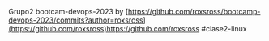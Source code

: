 Grupo2
bootcam-devops-2023 by [https://github.com/roxsross/bootcamp-devops-2023/commits?author=roxsross](https://github.com/roxsross)https://github.com/roxsross
#clase2-linux
